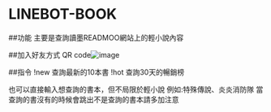 # LINEBOT-BOOK

##功能
主要是查詢讀墨READMOO網站上的輕小說內容

##加入好友方式
QR code![image](https://user-images.githubusercontent.com/53147433/176468400-b7c4239c-1cbc-4f69-bc25-339912f4808b.png)

##指令
!new 查詢最新的10本書
!hot 查詢30天的暢銷榜

也可以直接輸入想查詢的書本，但不局限於輕小說
例如:特殊傳說、炎炎消防隊 
當查詢的書沒有的時候會跳出不是查詢的書本請多加注意
